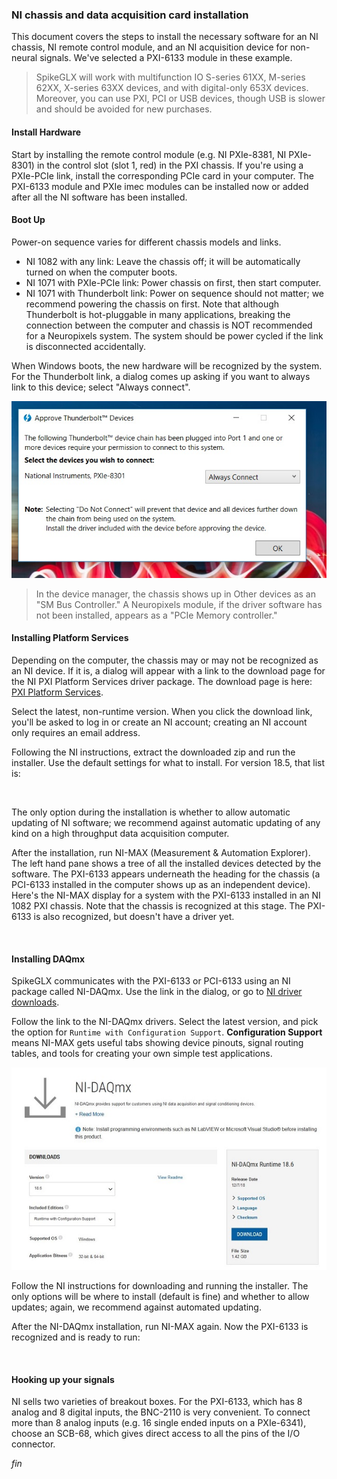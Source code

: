 ### NI chassis and data acquisition card installation

This document covers the steps to install the necessary software for an NI
chassis, NI remote control module, and an NI acquisition device for
non-neural signals. We've selected a PXI-6133 module in these example.

>SpikeGLX will work with multifunction IO S-series 61XX, M-series 62XX,
X-series 63XX devices, and with digital-only 653X devices. Moreover, you
can use PXI, PCI or USB devices, though USB is slower and should be avoided
for new purchases.

#### Install Hardware

Start by installing the remote control module (e.g. NI PXIe-8381, NI PXIe-8301)
in the control slot (slot 1, red) in the PXI chassis. If you're using a PXIe-PCIe
link, install the corresponding PCIe card in your computer. The PXI-6133 module and
PXIe imec modules can be installed now or added after all the NI software has
been installed.

#### Boot Up

Power-on sequence varies for different chassis models and links.

* NI 1082 with any link: Leave the chassis off; it will be automatically
turned on when the computer boots.
* NI 1071 with PXIe-PCIe link: Power chassis on first, then start computer.
* NI 1071 with Thunderbolt link: Power on sequence should not matter; we
recommend powering the chassis on first. Note that although Thunderbolt is
hot-pluggable in many applications, breaking the connection between the computer
and chassis is NOT recommended for a Neuropixels system. The system should be
power cycled if the link is disconnected accidentally.

When Windows boots, the new hardware will be recognized by the system. For the
Thunderbolt link, a dialog comes up asking if you want to always link to this
device; select "Always connect".

![<BR/>](Approve_Thunderbolt_Devices.jpg)

>In the device manager, the chassis shows up in Other devices as an
"SM Bus Controller." A Neuropixels module, if the driver software has not been
installed, appears as a "PCIe Memory controller."

#### Installing Platform Services

Depending on the computer, the chassis may or may not be recognized as an NI
device. If it is, a dialog will appear with a link to the download page for the
NI PXI Platform Services driver package. The download page is here:
[PXI Platform Services](http://www.ni.com/en-us/support/downloads/drivers/download.pxi-platform-services.html).

Select the latest, non-runtime version. When you click the download link, you'll
be asked to log in or create an NI account; creating an NI account only requires
an email address.

Following the NI instructions, extract the downloaded zip and run the installer.
Use the default settings for what to install. For version 18.5, that list is:

![<BR/>](NI_PXI_Platform_Services_Install_List.png)

The only option during the installation is whether to allow automatic updating of
NI software; we recommend against automatic updating of any kind on a high
throughput data acquisition computer.

After the installation, run NI-MAX (Measurement & Automation Explorer). The left
hand pane shows a tree of all the installed devices detected by the software.
The PXI-6133 appears underneath the heading for the chassis (a PCI-6133
installed in the computer shows up as an independent device). Here's the NI-MAX
display for a system with the PXI-6133 installed in an NI 1082 PXI chassis.
Note that the chassis is recognized at this stage. The PXI-6133 is also
recognized, but doesn't have a driver yet.

![<BR/>](NIMAX_6133_driver_not_found.png)

#### Installing DAQmx

SpikeGLX communicates with the PXI-6133 or PCI-6133 using an NI package called
NI-DAQmx. Use the link in the dialog, or go to
[NI driver downloads](http://www.ni.com/en-us/support/downloads/drivers.html).

Follow the link to the NI-DAQmx drivers. Select the latest version, and pick
the option for `Runtime with Configuration Support`. **Configuration Support**
means NI-MAX gets useful tabs showing device pinouts, signal routing tables,
and tools for creating your own simple test applications.

![<BR/>](NIDAQmx_download_options.jpg)

Follow the NI instructions for downloading and running the installer. The only
options will be where to install (default is fine) and whether to allow updates;
again, we recommend against automated updating.

After the NI-DAQmx installation, run NI-MAX again. Now the PXI-6133 is
recognized and is ready to run:

![<BR/>](NIMAX_6133_with_driver.png)

#### Hooking up your signals

NI sells two varieties of breakout boxes. For the PXI-6133, which has 8 analog
and 8 digital inputs, the BNC-2110 is very convenient. To connect more than 8
analog inputs (e.g. 16 single ended inputs on a PXIe-6341), choose an SCB-68,
which gives direct access to all the pins of the I/O connector.


_fin_

